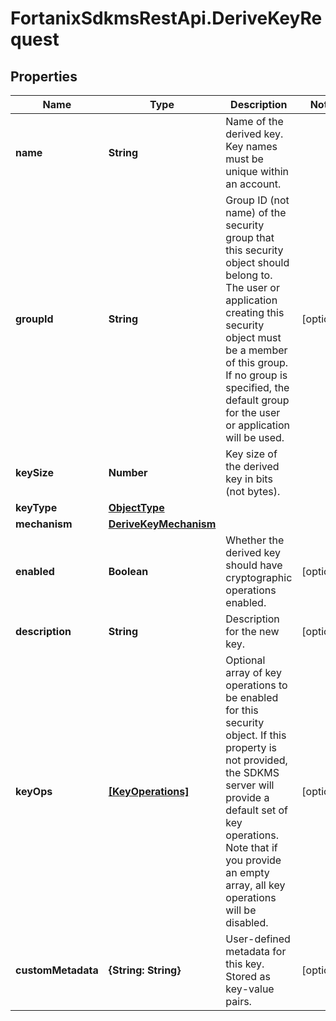 # FortanixSdkmsRestApi.DeriveKeyRequest

## Properties
Name | Type | Description | Notes
------------ | ------------- | ------------- | -------------
**name** | **String** | Name of the derived key. Key names must be unique within an account. | 
**groupId** | **String** | Group ID (not name) of the security group that this security object should belong to. The user or application creating this security object must be a member of this group. If no group is specified, the default group for the user or application will be used.  | [optional] 
**keySize** | **Number** | Key size of the derived key in bits (not bytes). | 
**keyType** | [**ObjectType**](ObjectType.md) |  | 
**mechanism** | [**DeriveKeyMechanism**](DeriveKeyMechanism.md) |  | 
**enabled** | **Boolean** | Whether the derived key should have cryptographic operations enabled. | [optional] 
**description** | **String** | Description for the new key. | [optional] 
**keyOps** | [**[KeyOperations]**](KeyOperations.md) | Optional array of key operations to be enabled for this security object. If this property is not provided, the SDKMS server will provide a default set of key operations. Note that if you provide an empty array, all key operations will be disabled.  | [optional] 
**customMetadata** | **{String: String}** | User-defined metadata for this key. Stored as key-value pairs. | [optional] 


